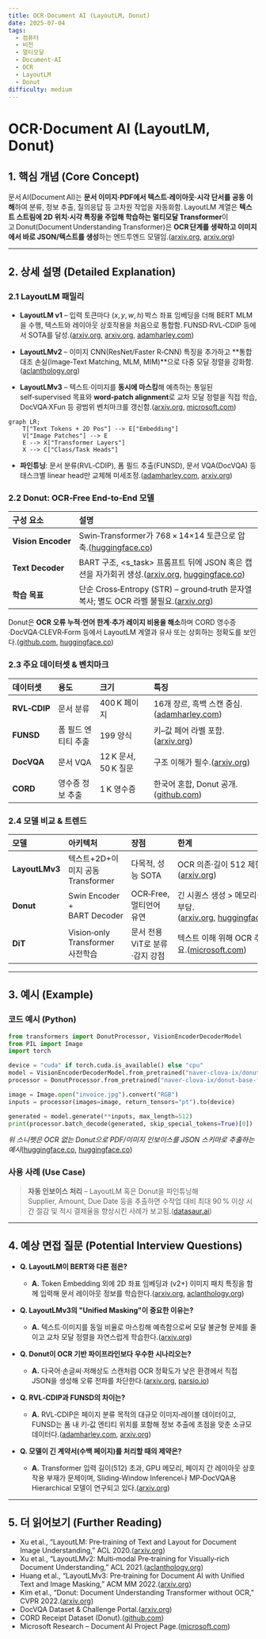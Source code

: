 ```yaml
---
title: OCR·Document AI (LayoutLM, Donut)
date: 2025-07-04
tags:
  - 컴퓨터
  - 비전
  - 멀티모달
  - Document-AI
  - OCR
  - LayoutLM
  - Donut
difficulty: medium
---
```


# OCR·Document AI (LayoutLM, Donut)

## 1. 핵심 개념 (Core Concept)

문서 AI(Document AI)는 **문서 이미지·PDF에서 텍스트·레이아웃·시각 단서를 공동 이해**하여 분류, 정보 추출, 질의응답 등 고차원 작업을 자동화함. LayoutLM 계열은 **텍스트 스트림에 2D 위치·시각 특징을 주입해 학습하는 멀티모달 Transformer**이고 Donut(Document Understanding Transformer)은 **OCR 단계를 생략하고 이미지에서 바로 JSON/텍스트를 생성**하는 엔드투엔드 모델임.([arxiv.org](https://arxiv.org/abs/1912.13318?utm_source=chatgpt.com), [arxiv.org](https://arxiv.org/abs/2111.15664?utm_source=chatgpt.com))

---

## 2. 상세 설명 (Detailed Explanation)

### 2.1 LayoutLM 패밀리

- **LayoutLM v1** – 입력 토큰마다 $(x,y,w,h)$ 박스 좌표 임베딩을 더해 BERT MLM을 수행, 텍스트와 레이아웃 상호작용을 처음으로 통합함. FUNSD·RVL‑CDIP 등에서 SOTA를 달성.([arxiv.org](https://arxiv.org/abs/1912.13318?utm_source=chatgpt.com), [arxiv.org](https://arxiv.org/abs/1905.13538?utm_source=chatgpt.com), [adamharley.com](https://adamharley.com/rvl-cdip/?utm_source=chatgpt.com))
    
- **LayoutLMv2** – 이미지 CNN(ResNet/Faster R‑CNN) 특징을 추가하고 **통합 대조 손실(Image‑Text Matching, MLM, MIM)**으로 다중 모달 정렬을 강화함.([aclanthology.org](https://aclanthology.org/2021.acl-long.201/?utm_source=chatgpt.com))
    
- **LayoutLMv3** – 텍스트·이미지를 **동시에 마스킹**해 예측하는 통일된 self‑supervised 목표와 **word‑patch alignment**로 교차 모달 정렬을 직접 학습, DocVQA·XFun 등 광범위 벤치마크를 갱신함.([arxiv.org](https://arxiv.org/abs/2204.08387?utm_source=chatgpt.com), [microsoft.com](https://www.microsoft.com/en-us/research/publication/layoutlmv3-pre-training-for-document-ai-with-unified-text-and-image-masking/?utm_source=chatgpt.com))
    

```mermaid
graph LR;
    T["Text Tokens + 2D Pos"] --> E["Embedding"]
    V["Image Patches"] --> E
    E --> X["Transformer Layers"]
    X --> C["Class/Task Heads"]
```

- **파인튜닝**: 문서 분류(RVL‑CDIP), 폼 필드 추출(FUNSD), 문서 VQA(DocVQA) 등 태스크별 linear head만 교체해 미세조정.([adamharley.com](https://adamharley.com/rvl-cdip/?utm_source=chatgpt.com), [arxiv.org](https://arxiv.org/abs/2007.00398?utm_source=chatgpt.com))
    

### 2.2 Donut: OCR‑Free End‑to‑End 모델

|구성 요소|설명|
|:--|:--|
|**Vision Encoder**|Swin‑Transformer가 768 × 14×14 토큰으로 압축.([huggingface.co](https://huggingface.co/naver-clova-ix/donut-base?utm_source=chatgpt.com))|
|**Text Decoder**|BART 구조, <s_task> 프롬프트 뒤에 JSON 혹은 캡션을 자가회귀 생성.([arxiv.org](https://arxiv.org/abs/2111.15664?utm_source=chatgpt.com), [huggingface.co](https://huggingface.co/docs/transformers/model_doc/donut?utm_source=chatgpt.com))|
|**학습 목표**|단순 Cross‑Entropy (STR) – ground‑truth 문자열 복사; 별도 OCR 라벨 불필요.([arxiv.org](https://arxiv.org/abs/2111.15664?utm_source=chatgpt.com))|

Donut은 **OCR 오류 누적·언어 한계·추가 레이지 비용을 해소**하며 CORD 영수증·DocVQA·CLEVR‑Form 등에서 LayoutLM 계열과 유사 또는 상회하는 정확도를 보인다.([github.com](https://github.com/clovaai/donut?utm_source=chatgpt.com), [huggingface.co](https://huggingface.co/naver-clova-ix/donut-base-finetuned-docvqa?utm_source=chatgpt.com))

### 2.3 주요 데이터셋 & 벤치마크

|데이터셋|용도|크기|특징|
|:--|:--|:--|:--|
|**RVL‑CDIP**|문서 분류|400 K 페이지|16개 장르, 흑백 스캔 중심.([adamharley.com](https://adamharley.com/rvl-cdip/?utm_source=chatgpt.com))|
|**FUNSD**|폼 필드 엔티티 추출|199 양식|키–값 페어 라벨 포함.([arxiv.org](https://arxiv.org/abs/1905.13538?utm_source=chatgpt.com))|
|**DocVQA**|문서 VQA|12 K 문서, 50 K 질문|구조 이해가 필수.([arxiv.org](https://arxiv.org/abs/2007.00398?utm_source=chatgpt.com))|
|**CORD**|영수증 정보 추출|1 K 영수증|한국어 혼합, Donut 공개.([github.com](https://github.com/clovaai/donut?utm_source=chatgpt.com))|

### 2.4 모델 비교 & 트렌드

|모델|아키텍처|장점|한계|
|:--|:--|:--|:--|
|**LayoutLMv3**|텍스트+2D+이미지 공동 Transformer|다목적, 성능 SOTA|OCR 의존·길이 512 제한.([arxiv.org](https://arxiv.org/abs/2204.08387?utm_source=chatgpt.com))|
|**Donut**|Swin Encoder + BART Decoder|OCR‑Free, 멀티언어 유연|긴 시퀀스 생성 > 메모리·속도 부담.([arxiv.org](https://arxiv.org/abs/2111.15664?utm_source=chatgpt.com), [huggingface.co](https://huggingface.co/docs/transformers/model_doc/donut?utm_source=chatgpt.com))|
|**DiT**|Vision‑only Transformer 사전학습|문서 전용 ViT로 분류·감지 강점|텍스트 이해 위해 OCR 추가 필요.([microsoft.com](https://www.microsoft.com/en-us/research/lab/microsoft-research-asia/articles/dit-self-supervised-pre-training-for-document-image-transformers/?utm_source=chatgpt.com))|

---

## 3. 예시 (Example)

### 코드 예시 (Python)

```python
from transformers import DonutProcessor, VisionEncoderDecoderModel
from PIL import Image
import torch

device = "cuda" if torch.cuda.is_available() else "cpu"
model = VisionEncoderDecoderModel.from_pretrained("naver-clova-ix/donut-base-finetuned-docvqa").to(device)
processor = DonutProcessor.from_pretrained("naver-clova-ix/donut-base-finetuned-docvqa")

image = Image.open("invoice.jpg").convert("RGB")
inputs = processor(images=image, return_tensors="pt").to(device)

generated = model.generate(**inputs, max_length=512)
print(processor.batch_decode(generated, skip_special_tokens=True)[0])
```

_위 스니펫은 OCR 없는 Donut으로 PDF/이미지 인보이스를 JSON 스키마로 추출하는 예시_([huggingface.co](https://huggingface.co/docs/transformers/model_doc/donut?utm_source=chatgpt.com), [huggingface.co](https://huggingface.co/naver-clova-ix/donut-base-finetuned-docvqa?utm_source=chatgpt.com))

### 사용 사례 (Use Case)

> **자동 인보이스 처리** – LayoutLM 혹은 Donut을 파인튜닝해 Supplier, Amount, Due Date 등을 추출하면 수작업 대비 최대 90 % 이상 시간 절감 및 적시 결제율을 향상시킨 사례가 보고됨.([datasaur.ai](https://datasaur.ai/blog-posts/layoutlm-invoice-extraction?utm_source=chatgpt.com))

---

## 4. 예상 면접 질문 (Potential Interview Questions)

- **Q. LayoutLM이 BERT와 다른 점은?**
    
    - **A.** Token Embedding 외에 2D 좌표 임베딩과 (v2+) 이미지 패치 특징을 함께 입력해 문서 레이아웃 정보를 학습한다.([arxiv.org](https://arxiv.org/abs/1912.13318?utm_source=chatgpt.com), [aclanthology.org](https://aclanthology.org/2021.acl-long.201/?utm_source=chatgpt.com))
        
- **Q. LayoutLMv3의 "Unified Masking"이 중요한 이유는?**
    
    - **A.** 텍스트·이미지를 동일 비율로 마스킹해 예측함으로써 모달 불균형 문제를 줄이고 교차 모달 정렬을 자연스럽게 학습한다.([arxiv.org](https://arxiv.org/abs/2204.08387?utm_source=chatgpt.com))
        
- **Q. Donut이 OCR 기반 파이프라인보다 우수한 시나리오는?**
    
    - **A.** 다국어·손글씨·저해상도 스캔처럼 OCR 정확도가 낮은 환경에서 직접 JSON을 생성해 오류 전파를 차단한다.([arxiv.org](https://arxiv.org/abs/2111.15664?utm_source=chatgpt.com), [parsio.io](https://parsio.io/blog/extracting-data-from-pdfs-using-ai-claude-3-donut-and-nougat/?utm_source=chatgpt.com))
        
- **Q. RVL‑CDIP과 FUNSD의 차이는?**
    
    - **A.** RVL‑CDIP은 페이지 분류 목적의 대규모 이미지‑레이블 데이터이고, FUNSD는 폼 내 키‑값 엔티티 위치를 포함해 정보 추출에 초점을 맞춘 소규모 데이터다.([adamharley.com](https://adamharley.com/rvl-cdip/?utm_source=chatgpt.com), [arxiv.org](https://arxiv.org/abs/1905.13538?utm_source=chatgpt.com))
        
- **Q. 모델이 긴 계약서(수백 페이지)를 처리할 때의 제약은?**
    
    - **A.** Transformer 입력 길이(512) 초과, GPU 메모리, 페이지 간 레이아웃 상호작용 부재가 문제이며, Sliding‑Window Inference나 MP‑DocVQA용 Hierarchical 모델이 연구되고 있다.([arxiv.org](https://arxiv.org/pdf/2404.19024?utm_source=chatgpt.com))
        

---

## 5. 더 읽어보기 (Further Reading)

- Xu et al., “LayoutLM: Pre‑training of Text and Layout for Document Image Understanding,” ACL 2020.([arxiv.org](https://arxiv.org/abs/1912.13318?utm_source=chatgpt.com))
- Xu et al., “LayoutLMv2: Multi‑modal Pre‑training for Visually‑rich Document Understanding,” ACL 2021.([aclanthology.org](https://aclanthology.org/2021.acl-long.201/?utm_source=chatgpt.com))
- Huang et al., “LayoutLMv3: Pre‑training for Document AI with Unified Text and Image Masking,” ACM MM 2022.([arxiv.org](https://arxiv.org/abs/2204.08387?utm_source=chatgpt.com))
- Kim et al., “Donut: Document Understanding Transformer without OCR,” CVPR 2022.([arxiv.org](https://arxiv.org/abs/2111.15664?utm_source=chatgpt.com))
- DocVQA Dataset & Challenge Portal.([arxiv.org](https://arxiv.org/abs/2007.00398?utm_source=chatgpt.com))
- CORD Receipt Dataset (Donut).([github.com](https://github.com/clovaai/donut?utm_source=chatgpt.com))
- Microsoft Research – Document AI Project Page.([microsoft.com](https://www.microsoft.com/en-us/research/project/document-ai/?utm_source=chatgpt.com))